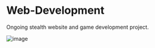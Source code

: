 # Web-Development
Ongoing stealth website and game development project.

![image](https://github.com/user-attachments/assets/10ae4b99-3e41-441f-a93f-1d5a6b9f57f6)
